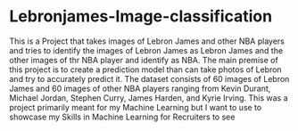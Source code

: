 # Lebronjames-Image-classification
This is a Project that takes images of Lebron James and other NBA players and tries to identify the images of Lebron James as Lebron James and the other images of thr NBA player and identify as NBA. The main premise of this project is to create a prediction model than can take photos of Lebron and try to accurately predict it. The dataset consists of 60 images of Lebron James and 60 images of other NBA players ranging from Kevin Durant, Michael Jordan, Stephen Curry, James Harden, and Kyrie Irving. This was a project primarily meant for my Machine Learning but I want to use to showcase my Skills in Machine Learning for Recruiters to see
